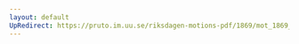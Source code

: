 ```yaml
---
layout: default
UpRedirect: https://pruto.im.uu.se/riksdagen-motions-pdf/1869/mot_1869__ak__330.pdf
---
```

